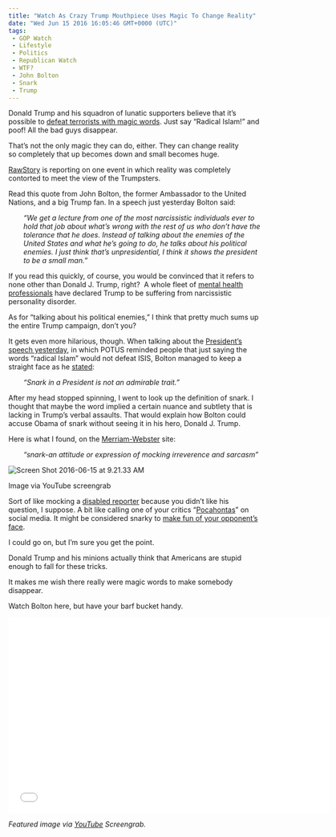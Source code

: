 ```yaml
---
title: "Watch As Crazy Trump Mouthpiece Uses Magic To Change Reality"
date: "Wed Jun 15 2016 16:05:46 GMT+0000 (UTC)"
tags: 
 - GOP Watch
 - Lifestyle
 - Politics
 - Republican Watch
 - WTF?
 - John Bolton
 - Snark
 - Trump
---
```

<p><!-- Quick Adsense WordPress Plugin: http://quicksense.net/ --></p><p>Donald Trump and his squadron of lunatic supporters believe that it&#x2019;s possible to <a href="http://www.dailykos.com/story/2016/6/13/1538377/--Radical-Islamic-Terrorism-3-Magic-Words-Trump-And-The-GOP-Use-To-Suck-In-The-Stupid" onclick="__gaTracker(&apos;send&apos;, &apos;event&apos;, &apos;outbound-article&apos;, &apos;http://www.dailykos.com/story/2016/6/13/1538377/--Radical-Islamic-Terrorism-3-Magic-Words-Trump-And-The-GOP-Use-To-Suck-In-The-Stupid&apos;, &apos;defeat terrorists with magic words&apos;);">defeat terrorists with magic words</a>. Just say &#x201C;Radical Islam!&#x201D; and poof! All the bad guys disappear.</p><p>That&#x2019;s not the only magic they can do, either. They can change reality so&#xA0;completely that up becomes down and small becomes huge.</p><p><a href="http://www.rawstory.com/2016/06/trump-backer-john-bolton-obama-unqualified-because-snark-in-a-president-not-an-admirable-trait/" onclick="__gaTracker(&apos;send&apos;, &apos;event&apos;, &apos;outbound-article&apos;, &apos;http://www.rawstory.com/2016/06/trump-backer-john-bolton-obama-unqualified-because-snark-in-a-president-not-an-admirable-trait/&apos;, &apos;RawStory&apos;);">RawStory</a> is reporting on one event in which reality was completely contorted to meet the view of the Trumpsters.</p><p>Read&#xA0;this quote from John Bolton, the former Ambassador to the United Nations, and a big Trump fan. In a speech just yesterday Bolton said:</p><p class="p1" style="padding-left: 30px;"><span class="s1"><em>&#x201C;We get a lecture from one of the most narcissistic individuals ever to hold that job about what&#x2019;s wrong with the rest of us who don&#x2019;t have the tolerance that he does. Instead of talking about the enemies of the United States and what he&#x2019;s going to do, he talks about his political enemies. I just think that&#x2019;s unpresidential, I think it shows the president to be a small man.</em>&#x201D;</span></p><p class="p1">If you read this quickly, of course, you would be convinced that it refers to none other than Donald J. Trump, right? &#xA0;A whole fleet of <a href="http://www.vanityfair.com/news/2015/11/donald-trump-narcissism-therapists" onclick="__gaTracker(&apos;send&apos;, &apos;event&apos;, &apos;outbound-article&apos;, &apos;http://www.vanityfair.com/news/2015/11/donald-trump-narcissism-therapists&apos;, &apos;mental health professionals&apos;);">mental health professionals</a> have declared Trump to be suffering from narcissistic personality disorder.</p><p class="p1">As for &#x201C;talking about his political enemies,&#x201D; I think that pretty much sums up the entire Trump campaign, don&#x2019;t you?</p><p class="p1">It gets even more hilarious, though. When talking about the <a href="http://www.cnn.com/2016/06/14/politics/obama-pushes-back-against-criticism-over-terrorism-rhetoric/" onclick="__gaTracker(&apos;send&apos;, &apos;event&apos;, &apos;outbound-article&apos;, &apos;http://www.cnn.com/2016/06/14/politics/obama-pushes-back-against-criticism-over-terrorism-rhetoric/&apos;, &apos;President\&apos;s speech yesterday&apos;);">President&#x2019;s speech yesterday</a>, in which POTUS&#xA0;reminded people that just saying the words &#x201C;radical Islam&#x201D; would not defeat ISIS, Bolton managed to keep a straight face as he <a href="http://www.rawstory.com/2016/06/trump-backer-john-bolton-obama-unqualified-because-snark-in-a-president-not-an-admirable-trait/" onclick="__gaTracker(&apos;send&apos;, &apos;event&apos;, &apos;outbound-article&apos;, &apos;http://www.rawstory.com/2016/06/trump-backer-john-bolton-obama-unqualified-because-snark-in-a-president-not-an-admirable-trait/&apos;, &apos;stated&apos;);">stated</a>:</p><p class="p1" style="padding-left: 30px;"><em>&#x201C;Snark in a President is not an admirable trait.&#x201D;&#xA0;</em></p><p class="p1">After my head stopped spinning, I went to look up the definition of snark. I thought that maybe the word implied a certain nuance and subtlety that is lacking in Trump&#x2019;s verbal assaults. That would explain how Bolton could accuse Obama of snark without seeing it in his hero, Donald J. Trump.</p><p class="p1">Here is what I found, on the <a href="http://www.merriam-webster.com/dictionary/snark" onclick="__gaTracker(&apos;send&apos;, &apos;event&apos;, &apos;outbound-article&apos;, &apos;http://www.merriam-webster.com/dictionary/snark&apos;, &apos;Merriam-Webster&apos;);">Merriam-Webster</a> site:</p><p class="p1" style="padding-left: 30px;"><em>&#x201C;snark-an attitude or expression of mocking irreverence and sarcasm&#x201D;</em></p><div id="attachment_137283" style="width: 360px" class="wp-caption aligncenter"><img class="wp-image-137283 size-medium" src="http://i1.wp.com/cdn.liberalamerica.org/wp-content/uploads/2016/06/Screen-Shot-2016-06-15-at-9.21.33-AM-350x228.png?resize=350%2C228" alt="Screen Shot 2016-06-15 at 9.21.33 AM" srcset="http://cdn.liberalamerica.org/wp-content/uploads/2016/06/Screen-Shot-2016-06-15-at-9.21.33-AM.png 350w, http://cdn.liberalamerica.org/wp-content/uploads/2016/06/Screen-Shot-2016-06-15-at-9.21.33-AM.png 64w, http://cdn.liberalamerica.org/wp-content/uploads/2016/06/Screen-Shot-2016-06-15-at-9.21.33-AM.png 528w" sizes="(max-width: 350px) 100vw, 350px" data-recalc-dims="1">
<p class="wp-caption-text">Image via YouTube screengrab</p>
</div><p class="p1">Sort of like mocking a <a href="http://www.bbc.com/news/world-us-canada-34930042" onclick="__gaTracker(&apos;send&apos;, &apos;event&apos;, &apos;outbound-article&apos;, &apos;http://www.bbc.com/news/world-us-canada-34930042&apos;, &apos;disabled reporter&apos;);">disabled reporter</a> because you didn&#x2019;t like his question, I suppose. A bit like calling one of your critics &#x201C;<a href="http://abcnews.go.com/Politics/donald-trump-doubles-calling-elizabeth-warren-pocahontas/story?id=39777914" onclick="__gaTracker(&apos;send&apos;, &apos;event&apos;, &apos;outbound-article&apos;, &apos;http://abcnews.go.com/Politics/donald-trump-doubles-calling-elizabeth-warren-pocahontas/story?id=39777914&apos;, &apos;Pocahontas&apos;);">Pocahontas</a>&#x201D; on social media. It might be considered snarky to <a href="http://thehill.com/blogs/blog-briefing-room/253178-trump-insults-fiorinas-physical-appearance-look-at-that-face" onclick="__gaTracker(&apos;send&apos;, &apos;event&apos;, &apos;outbound-article&apos;, &apos;http://thehill.com/blogs/blog-briefing-room/253178-trump-insults-fiorinas-physical-appearance-look-at-that-face&apos;, &apos;make fun of your opponent\&apos;s face&apos;);">make fun of your opponent&#x2019;s face</a>.</p><p class="p1">I could go on, but I&#x2019;m sure you get the point.</p><p><!-- Quick Adsense WordPress Plugin: http://quicksense.net/ --></p><p class="p1">Donald Trump and his minions actually think that Americans are stupid enough to fall for these tricks.</p><p class="p1">It makes me wish there really were magic words to make somebody disappear.</p><p class="p1">Watch Bolton here, but have your barf bucket handy.</p><p><span class="embed-youtube" style="text-align:center; display: block;"><iframe class="youtube-player" type="text/html" width="640" height="390" src="//www.youtube.com/embed/5ejTGX7X-G8?version=3&amp;rel=1&amp;fs=1&amp;autohide=2&amp;showsearch=0&amp;showinfo=1&amp;iv_load_policy=1&amp;wmode=transparent" allowfullscreen="true" style="border:0;"></iframe></span></p><p><em>Featured image via <a href="https://www.youtube.com/watch?v=5ejTGX7X-G8" onclick="__gaTracker(&apos;send&apos;, &apos;event&apos;, &apos;outbound-article&apos;, &apos;https://www.youtube.com/watch?v=5ejTGX7X-G8&apos;, &apos;YouTube&apos;);">YouTube</a> Screengrab.</em></p><div style="font-size:0px;height:0px;line-height:0px;margin:0;padding:0;clear:both"></div>